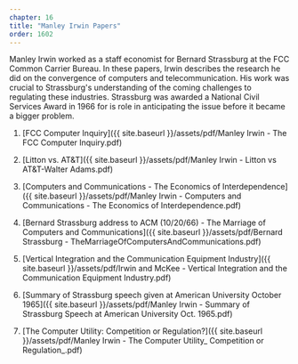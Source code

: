 ```yaml
---
chapter: 16
title: "Manley Irwin Papers"
order: 1602
---
```


Manley Irwin worked as a staff economist for Bernard Strassburg at the FCC Common Carrier Bureau. In these papers, Irwin describes the research he did on the convergence of computers and telecommunication. His work was crucial to Strassburg's understanding of the coming challenges to regulating these industries. Strassburg was awarded a National Civil Services Award in 1966 for is role in anticipating the issue before it became a bigger problem.

1) [FCC Computer Inquiry]({{ site.baseurl }}/assets/pdf/Manley Irwin - The FCC Computer Inquiry.pdf)

2) [Litton vs. AT&T]({{ site.baseurl }}/assets/pdf/Manley Irwin - Litton vs AT&T-Walter Adams.pdf)

3) [Computers and Communications - The Economics of Interdependence]({{ site.baseurl }}/assets/pdf/Manley Irwin - Computers and Communications - The Economics of Interdependence.pdf)

4) [Bernard Strassburg address to ACM (10/20/66) - The Marriage of Computers and Communications]({{ site.baseurl }}/assets/pdf/Bernard Strassburg - TheMarriageOfComputersAndCommunications.pdf)

5) [Vertical Integration and the Communication Equipment Industry]({{ site.baseurl }}/assets/pdf/Irwin and McKee - Vertical Integration and the Communication Equipment Industry.pdf)

6) [Summary of Strassburg speech given at American University October 1965]({{ site.baseurl }}/assets/pdf/Manley Irwin - Summary of Strassburg Speech at American University Oct. 1965.pdf)

7) [The Computer Utility: Competition or Regulation?]({{ site.baseurl }}/assets/pdf/Manley Irwin - The Computer Utility_ Competition or Regulation_.pdf)
   